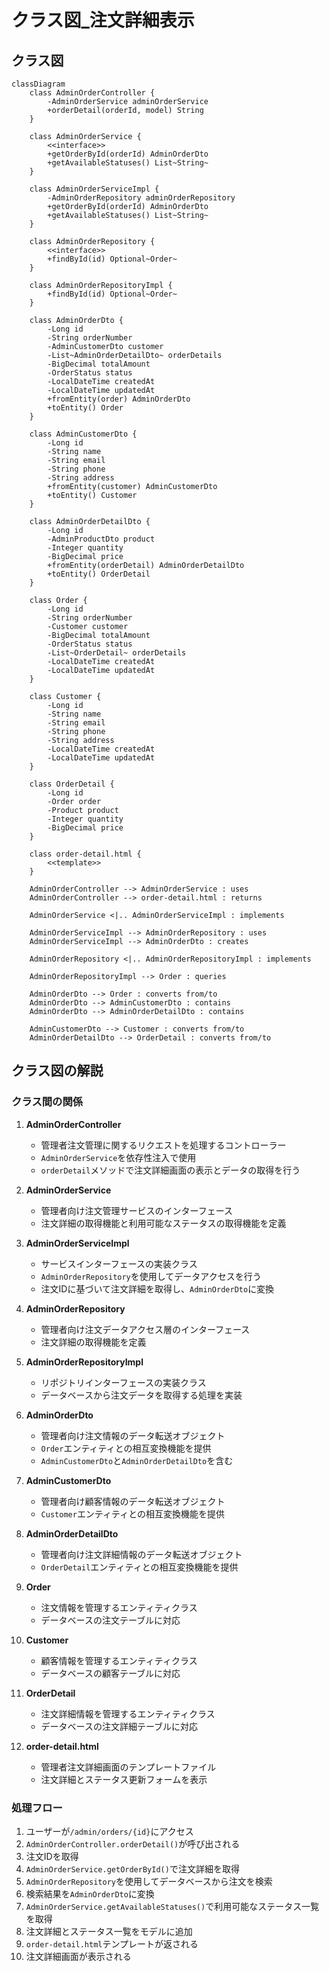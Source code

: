 # クラス図_注文詳細表示

## クラス図

```mermaid
classDiagram
    class AdminOrderController {
        -AdminOrderService adminOrderService
        +orderDetail(orderId, model) String
    }
    
    class AdminOrderService {
        <<interface>>
        +getOrderById(orderId) AdminOrderDto
        +getAvailableStatuses() List~String~
    }
    
    class AdminOrderServiceImpl {
        -AdminOrderRepository adminOrderRepository
        +getOrderById(orderId) AdminOrderDto
        +getAvailableStatuses() List~String~
    }
    
    class AdminOrderRepository {
        <<interface>>
        +findById(id) Optional~Order~
    }
    
    class AdminOrderRepositoryImpl {
        +findById(id) Optional~Order~
    }
    
    class AdminOrderDto {
        -Long id
        -String orderNumber
        -AdminCustomerDto customer
        -List~AdminOrderDetailDto~ orderDetails
        -BigDecimal totalAmount
        -OrderStatus status
        -LocalDateTime createdAt
        -LocalDateTime updatedAt
        +fromEntity(order) AdminOrderDto
        +toEntity() Order
    }
    
    class AdminCustomerDto {
        -Long id
        -String name
        -String email
        -String phone
        -String address
        +fromEntity(customer) AdminCustomerDto
        +toEntity() Customer
    }
    
    class AdminOrderDetailDto {
        -Long id
        -AdminProductDto product
        -Integer quantity
        -BigDecimal price
        +fromEntity(orderDetail) AdminOrderDetailDto
        +toEntity() OrderDetail
    }
    
    class Order {
        -Long id
        -String orderNumber
        -Customer customer
        -BigDecimal totalAmount
        -OrderStatus status
        -List~OrderDetail~ orderDetails
        -LocalDateTime createdAt
        -LocalDateTime updatedAt
    }
    
    class Customer {
        -Long id
        -String name
        -String email
        -String phone
        -String address
        -LocalDateTime createdAt
        -LocalDateTime updatedAt
    }
    
    class OrderDetail {
        -Long id
        -Order order
        -Product product
        -Integer quantity
        -BigDecimal price
    }
    
    class order-detail.html {
        <<template>>
    }
    
    AdminOrderController --> AdminOrderService : uses
    AdminOrderController --> order-detail.html : returns
    
    AdminOrderService <|.. AdminOrderServiceImpl : implements
    
    AdminOrderServiceImpl --> AdminOrderRepository : uses
    AdminOrderServiceImpl --> AdminOrderDto : creates
    
    AdminOrderRepository <|.. AdminOrderRepositoryImpl : implements
    
    AdminOrderRepositoryImpl --> Order : queries
    
    AdminOrderDto --> Order : converts from/to
    AdminOrderDto --> AdminCustomerDto : contains
    AdminOrderDto --> AdminOrderDetailDto : contains
    
    AdminCustomerDto --> Customer : converts from/to
    AdminOrderDetailDto --> OrderDetail : converts from/to
```

## クラス図の解説

### クラス間の関係

1. **AdminOrderController**
   - 管理者注文管理に関するリクエストを処理するコントローラー
   - `AdminOrderService`を依存性注入で使用
   - `orderDetail`メソッドで注文詳細画面の表示とデータの取得を行う

2. **AdminOrderService**
   - 管理者向け注文管理サービスのインターフェース
   - 注文詳細の取得機能と利用可能なステータスの取得機能を定義

3. **AdminOrderServiceImpl**
   - サービスインターフェースの実装クラス
   - `AdminOrderRepository`を使用してデータアクセスを行う
   - 注文IDに基づいて注文詳細を取得し、`AdminOrderDto`に変換

4. **AdminOrderRepository**
   - 管理者向け注文データアクセス層のインターフェース
   - 注文詳細の取得機能を定義

5. **AdminOrderRepositoryImpl**
   - リポジトリインターフェースの実装クラス
   - データベースから注文データを取得する処理を実装

6. **AdminOrderDto**
   - 管理者向け注文情報のデータ転送オブジェクト
   - `Order`エンティティとの相互変換機能を提供
   - `AdminCustomerDto`と`AdminOrderDetailDto`を含む

7. **AdminCustomerDto**
   - 管理者向け顧客情報のデータ転送オブジェクト
   - `Customer`エンティティとの相互変換機能を提供

8. **AdminOrderDetailDto**
   - 管理者向け注文詳細情報のデータ転送オブジェクト
   - `OrderDetail`エンティティとの相互変換機能を提供

9. **Order**
   - 注文情報を管理するエンティティクラス
   - データベースの注文テーブルに対応

10. **Customer**
    - 顧客情報を管理するエンティティクラス
    - データベースの顧客テーブルに対応

11. **OrderDetail**
    - 注文詳細情報を管理するエンティティクラス
    - データベースの注文詳細テーブルに対応

12. **order-detail.html**
    - 管理者注文詳細画面のテンプレートファイル
    - 注文詳細とステータス更新フォームを表示

### 処理フロー

1. ユーザーが`/admin/orders/{id}`にアクセス
2. `AdminOrderController.orderDetail()`が呼び出される
3. 注文IDを取得
4. `AdminOrderService.getOrderById()`で注文詳細を取得
5. `AdminOrderRepository`を使用してデータベースから注文を検索
6. 検索結果を`AdminOrderDto`に変換
7. `AdminOrderService.getAvailableStatuses()`で利用可能なステータス一覧を取得
8. 注文詳細とステータス一覧をモデルに追加
9. `order-detail.html`テンプレートが返される
10. 注文詳細画面が表示される 